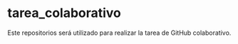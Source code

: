 # tarea_colaborativo
Este repositorios será utilizado para realizar la tarea de GitHub colaborativo.
